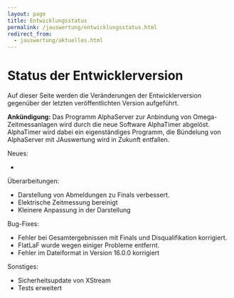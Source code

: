 ```yaml
---
layout: page
title: Entwicklungsstatus
permalink: /jauswertung/entwicklungsstatus.html
redirect_from:
  - jauswertung/aktuelles.html
---
```


# Status der Entwicklerversion

<!-- markdownlint-disable MD009 -->

Auf dieser Seite werden die Veränderungen der Entwicklerversion gegenüber der letzten veröffentlichten Version aufgeführt.

**Ankündigung:** Das Programm AlphaServer zur Anbindung von Omega-Zeitmessanlagen wird durch die neue Software AlphaTimer
abgelöst. AlphaTimer wird dabei ein eigenständiges Programm, die Bündelung von AlphaServer mit JAuswertung wird in Zukunft
entfallen.

Neues:

- 

Überarbeitungen:

- Darstellung von Abmeldungen zu Finals verbessert.
- Elektrische Zeitmessung bereinigt
- Kleinere Anpassung in der Darstellung

Bug-Fixes:

- Fehler bei Gesamtergebnissen mit Finals und Disqualifikation korrigiert.
- FlatLaF wurde wegen einiger Probleme entfernt.
- Fehler im Dateiformat in Version 16.0.0 korrigiert

Sonstiges:

- Sicherheitsupdate von XStream
- Tests erweitert
